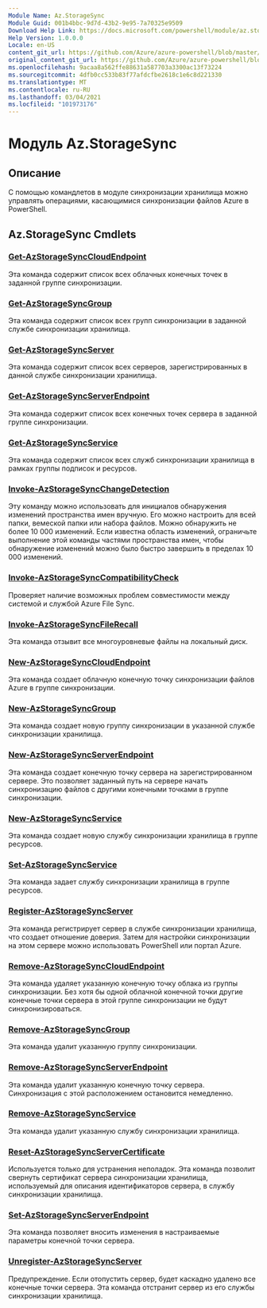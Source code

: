 ```yaml
---
Module Name: Az.StorageSync
Module Guid: 001b4bbc-9d7d-43b2-9e95-7a70325e9509
Download Help Link: https://docs.microsoft.com/powershell/module/az.storagesync
Help Version: 1.0.0.0
Locale: en-US
content_git_url: https://github.com/Azure/azure-powershell/blob/master/src/StorageSync/StorageSync/help/Az.StorageSync.md
original_content_git_url: https://github.com/Azure/azure-powershell/blob/master/src/StorageSync/StorageSync/help/Az.StorageSync.md
ms.openlocfilehash: 9acaa8a562ffe88631a587703a3300ac13f73224
ms.sourcegitcommit: 4dfb0cc533b83f77afdcfbe2618c1e6c8d221330
ms.translationtype: MT
ms.contentlocale: ru-RU
ms.lasthandoff: 03/04/2021
ms.locfileid: "101973176"
---
```

# Модуль Az.StorageSync
## Описание
С помощью командлетов в модуле синхронизации хранилища можно управлять операциями, касающимися синхронизации файлов Azure в PowerShell.

## Az.StorageSync Cmdlets
### [Get-AzStorageSyncCloudEndpoint](Get-AzStorageSyncCloudEndpoint.md)
Эта команда содержит список всех облачных конечных точек в заданной группе синхронизации.

### [Get-AzStorageSyncGroup](Get-AzStorageSyncGroup.md)
Эта команда содержит список всех групп синхронизации в заданной службе синхронизации хранилища.

### [Get-AzStorageSyncServer](Get-AzStorageSyncServer.md)
Эта команда содержит список всех серверов, зарегистрированных в данной службе синхронизации хранилища.

### [Get-AzStorageSyncServerEndpoint](Get-AzStorageSyncServerEndpoint.md)
Эта команда содержит список всех конечных точек сервера в заданной группе синхронизации.

### [Get-AzStorageSyncService](Get-AzStorageSyncService.md)
Эта команда содержит список всех служб синхронизации хранилища в рамках группы подписок и ресурсов.

### [Invoke-AzStorageSyncChangeDetection](Invoke-AzStorageSyncChangeDetection.md)
Эту команду можно использовать для инициалов обнаружения изменений пространства имен вручную. Его можно настроить для всей папки, вемеской папки или набора файлов. Можно обнаружить не более 10 000 изменений. Если известна область изменений, ограничьте выполнение этой команды частями пространства имен, чтобы обнаружение изменений можно было быстро завершить в пределах 10 000 изменений.

### [Invoke-AzStorageSyncCompatibilityCheck](Invoke-AzStorageSyncCompatibilityCheck.md)
Проверяет наличие возможных проблем совместимости между системой и службой Azure File Sync.

### [Invoke-AzStorageSyncFileRecall](Invoke-AzStorageSyncFileRecall.md)
Эта команда отзывит все многоуровневые файлы на локальный диск.

### [New-AzStorageSyncCloudEndpoint](New-AzStorageSyncCloudEndpoint.md)
Эта команда создает облачную конечную точку синхронизации файлов Azure в группе синхронизации.

### [New-AzStorageSyncGroup](New-AzStorageSyncGroup.md)
Эта команда создает новую группу синхронизации в указанной службе синхронизации хранилища.

### [New-AzStorageSyncServerEndpoint](New-AzStorageSyncServerEndpoint.md)
Эта команда создает конечную точку сервера на зарегистрированном сервере. Это позволяет заданный путь на сервере начать синхронизацию файлов с другими конечными точками в группе синхронизации.

### [New-AzStorageSyncService](New-AzStorageSyncService.md)
Эта команда создает новую службу синхронизации хранилища в группе ресурсов.

### [Set-AzStorageSyncService](New-AzStorageSyncService.md)
Эта команда задает службу синхронизации хранилища в группе ресурсов.

### [Register-AzStorageSyncServer](Register-AzStorageSyncServer.md)
Эта команда регистрирует сервер в службе синхронизации хранилища, что создает отношение доверия. Затем для настройки синхронизации на этом сервере можно использовать PowerShell или портал Azure.

### [Remove-AzStorageSyncCloudEndpoint](Remove-AzStorageSyncCloudEndpoint.md)
Эта команда удаляет указанную конечную точку облака из группы синхронизации. Без хотя бы одной облачной конечной точки другие конечные точки сервера в этой группе синхронизации не будут синхронизироваться.

### [Remove-AzStorageSyncGroup](Remove-AzStorageSyncGroup.md)
Эта команда удалит указанную группу синхронизации.

### [Remove-AzStorageSyncServerEndpoint](Remove-AzStorageSyncServerEndpoint.md)
Эта команда удалит указанную конечную точку сервера. Синхронизация с этой расположением остановится немедленно.

### [Remove-AzStorageSyncService](Remove-AzStorageSyncService.md)
Эта команда удалит указанную службу синхронизации хранилища.

### [Reset-AzStorageSyncServerCertificate](Reset-AzStorageSyncServerCertificate.md)
Используется только для устранения неполадок. Эта команда позволит свернуть сертификат сервера синхронизации хранилища, используемый для описания идентификаторов сервера, в службу синхронизации хранилища.

### [Set-AzStorageSyncServerEndpoint](Set-AzStorageSyncServerEndpoint.md)
Эта команда позволяет вносить изменения в настраиваемые параметры конечной точки сервера.

### [Unregister-AzStorageSyncServer](Unregister-AzStorageSyncServer.md)
Предупреждение. Если отопустить сервер, будет каскадно удалено все конечные точки сервера. Эта команда отстранит сервер из его службы синхронизации хранилища.

